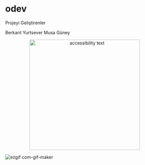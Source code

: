 # odev

Projeyi Geliştirenler 

Berkant Yurtsever
Musa Güney

<p align="center">
  <img src="https://www.hizliresim.com/156pukp" width="350" alt="accessibility text">
</p>


 
![ezgif com-gif-maker](https://user-images.githubusercontent.com/97352514/169716760-81dd339b-33af-4ec9-bb2f-de1be361bc02.gif)

